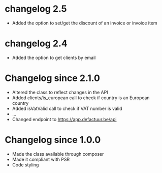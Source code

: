 # changelog 2.5

* Added the option to set/get the discount of an invoice or invoice item

# changelog 2.4

* Added the option to get clients by email

# Changelog since 2.1.0

* Altered the class to reflect changes in the API
* Added clients/is_european call to check if country is an European country
* Added isVatValid call to check if VAT number is valid
* ...
* Changed endpoint to https://app.defactuur.be/api

# Changelog since 1.0.0

* Made the class available through composer
* Made it compliant with PSR
* Code styling
